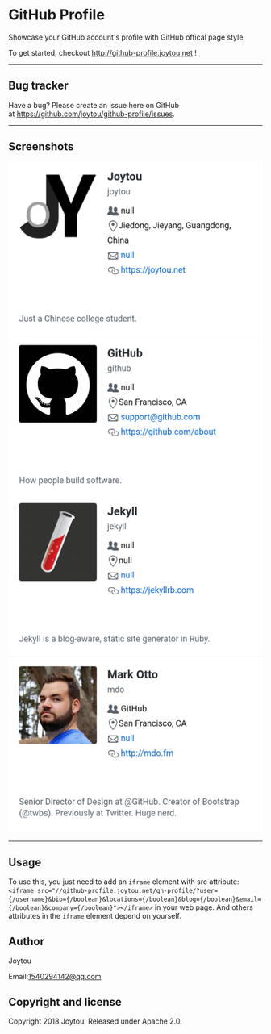 # GitHub Profile

Showcase your GitHub account's profile with GitHub offical page style.

To get started, checkout http://github-profile.joytou.net !

-------

## Bug tracker

Have a bug? Please create an issue here on GitHub at https://github.com/joytou/github-profile/issues.

-------

## Screenshots
![image](https://raw.githubusercontent.com/joytou/github-profile/master/Screenshot_2018-08-10-15-23-41.png)
![image](https://raw.githubusercontent.com/joytou/github-profile/master/Screenshot_2018-08-10-15-24-07.png)
![image](https://raw.githubusercontent.com/joytou/github-profile/master/Screenshot_2018-08-10-15-24-50.png)
![image](https://raw.githubusercontent.com/joytou/github-profile/master/Screenshot_2018-08-10-15-25-27.png)

-------

## Usage

To use this, you just need to add an `iframe` element with src attribute:  `<iframe src="//github-profile.joytou.net/gh-profile/?user={/username}&bio={/boolean}&locations={/boolean}&blog={/boolean}&email={/boolean}&company={/boolean}"></iframe>`  in your web page. And others attributes in the `iframe` element depend on yourself.

## Author

Joytou

Email:<1540294142@qq.com>

## Copyright and license

Copyright 2018 Joytou. Released under Apache 2.0.

